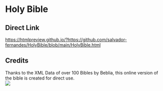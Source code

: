 # Holy Bible

## Direct Link
https://htmlpreview.github.io/?https://github.com/salvador-fernandes/HolyBible/blob/main/HolyBible.html

## Credits
Thanks to the XML Data of over 100 Bibles by Beblia, this online version of the bible is created for direct use.  
[![](https://github.com/Beblia.png?size=50)](https://github.com/Beblia/Holy-Bible-XML-Format)
<!--Songs: https://htmlpreview.github.io/?https://github.com/salvador-fernandes/HolyBible/blob/main/Songs.html-->

